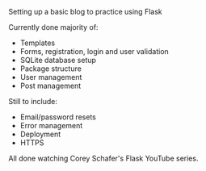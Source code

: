 Setting up a basic blog to practice using Flask

Currently done majority of:
- Templates
- Forms, registration, login and user validation
- SQLite database setup
- Package structure
- User management
- Post management

Still to include:
- Email/password resets
- Error management
- Deployment
- HTTPS


All done watching Corey Schafer's Flask YouTube series.
